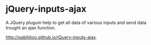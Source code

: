 # jQuery-inputs-ajax
A JQuery pluguin help to get all data of various inputs and send data trought an ajax function.

http://pabliiitoo.github.io/jQuery-inputs-ajax.
